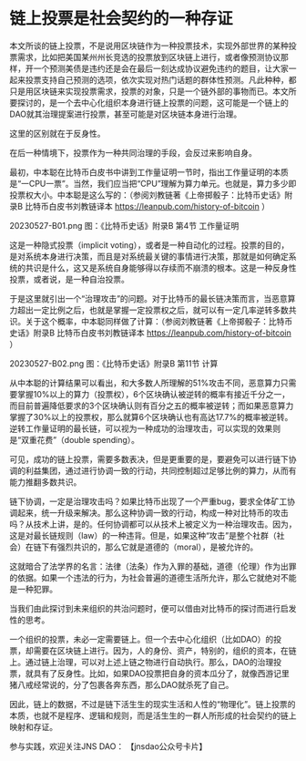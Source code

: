 # 链上投票是社会契约的一种存证


本文所谈的链上投票，不是说用区块链作为一种投票技术，实现外部世界的某种投票需求，比如把美国某州州长竞选的投票放到区块链上进行，或者像预测协议那样，开一个预测美债是违约还是会在最后一刻达成协议避免违约的题目，让大家一起来投票支持自己预测的选项，依次实现对热门话题的群体性预测。凡此种种，都只是用区块链来实现投票需求，投票的对象，只是一个链外部的事物而已。本文所要探讨的，是一个去中心化组织本身进行链上投票的问题，这可能是一个链上的DAO就其治理提案进行投票，甚至可能是对区块链本身进行治理。

这里的区别就在于反身性。

在后一种情境下，投票作为一种共同治理的手段，会反过来影响自身。

最初，中本聪在比特币白皮书中讲到工作量证明一节时，指出工作量证明的本质是“一CPU一票”。当然，我们应当把“CPU”理解为算力单元。也就是，算力多少即投票权大小。中本聪是这么写的：（参阅刘教链著《上帝掷骰子：比特币史话》附录B 比特币白皮书刘教链译本 https://leanpub.com/history-of-bitcoin ）

20230527-B01.png
图：《比特币史话》附录B 第4节 工作量证明

这是一种隐式投票（implicit voting），或者是一种自动化的过程。投票的目的，是对系统本身进行决策，而且是对系统最关键的事情进行决策，那就是如何确定系统的共识是什么，这又是系统自身能够得以存续而不崩溃的根本。这是一种反身性投票，或者说，是一种自治投票。

于是这里就引出一个“治理攻击”的问题。对于比特币的最长链决策而言，当恶意算力超出一定比例之后，也就是掌握一定投票权之后，就可以有一定几率逆转多数共识。关于这个概率，中本聪同样做了计算：（参阅刘教链著《上帝掷骰子：比特币史话》附录B 比特币白皮书刘教链译本 https://leanpub.com/history-of-bitcoin ）

20230527-B02.png
图：《比特币史话》附录B 第11节 计算

从中本聪的计算结果可以看出，和大多数人所理解的51%攻击不同，恶意算力只需要掌握10%以上的算力（投票权），6个区块确认被逆转的概率有接近千分之一，而目前普遍降低要求的3个区块确认则有百分之五的概率被逆转；而如果恶意算力掌握了30%以上的投票权，那么就算6个区块确认也有高达17.7%的概率被逆转。逆转工作量证明的最长链，可以视为一种成功的治理攻击，可以实现的效果则是“双重花费”（double spending）。

可见，成功的链上投票，需要多数表决，但是更重要的是，要避免可以进行链下协调的利益集团，通过进行协调一致的行动，共同控制超过足够比例的算力，从而有能力推翻多数共识。

链下协调，一定是治理攻击吗？如果比特币出现了一个严重bug，要求全体矿工协调起来，统一升级来解决。那么这种协调一致的行动，构成一种对比特币的攻击吗？从技术上讲，是的。任何协调都可以从技术上被定义为一种治理攻击。因为，这是对最长链规则（law）的一种违背。但是，如果这种“攻击”是整个社群（社会）在链下有强烈共识的，那么它就是道德的（moral），是被允许的。

这就暗合了法学界的名言：法律（法条）作为入罪的基础，道德（伦理）作为出罪的依据。如果一个违法的行为，为社会普遍的道德生活所允许，那么它就绝对不能是一种犯罪。

当我们由此探讨到未来组织的共治问题时，便可以借由对比特币的探讨而进行启发性的思考。

一个组织的投票，未必一定需要链上。但一个去中心化组织（比如DAO）的投票，却需要在区块链上进行。因为，人的身份、资产，特别的，组织的资本，在链上。通过链上治理，可以对上述上链之物进行自动执行。那么，DAO的治理投票，就具有了反身性。比如，如果DAO投票把自身的资本瓜分了，就像西游记里猪八戒经常说的，分了包裹各奔东西，那么DAO就杀死了自己。

因此，链上的数据，不过是链下活生生的现实生活和人性的“物理化”。链上投票的本质，也就不是程序、逻辑和规则，而是活生生的一群人所形成的社会契约的链上映射和存证。

参与实践，欢迎关注JNS DAO：
【jnsdao公众号卡片】

